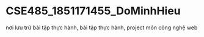 # CSE485_1851171455_DoMinhHieu
nơi lưu trữ bài tập thực hành,  bài tập thực hành, project môn công nghệ web 

